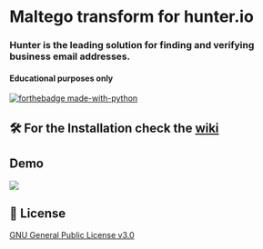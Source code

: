# Maltego transform for hunter.io
### Hunter is the leading solution for finding and verifying business email addresses.
#### Educational purposes only
[![forthebadge made-with-python](http://ForTheBadge.com/images/badges/made-with-python.svg)](https://www.python.org/)

## 🛠️ For the Installation check the [wiki](https://github.com/megadose/hunter-maltego/wiki/Installation)
## Demo
![](demo.gif)
## 📝 License
[GNU General Public License v3.0](https://www.gnu.org/licenses/gpl-3.0.fr.html)

